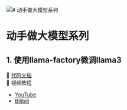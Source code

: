 ![# 动手做大模型系列](assets/logo.png)
# 动手做大模型系列
## 1. 使用llama-factory微调llama3
📒 [代码文档](llama-factory/README.md)    
🎥 视频教程
- [YouTube](https://youtu.be/Hpc4QQQuLWM)
- [Bilibili](https://www.bilibili.com/video/BV1uw4m1S7Cd/?vd_source=2acabf9b10c0b70274da02f31cf31368)

